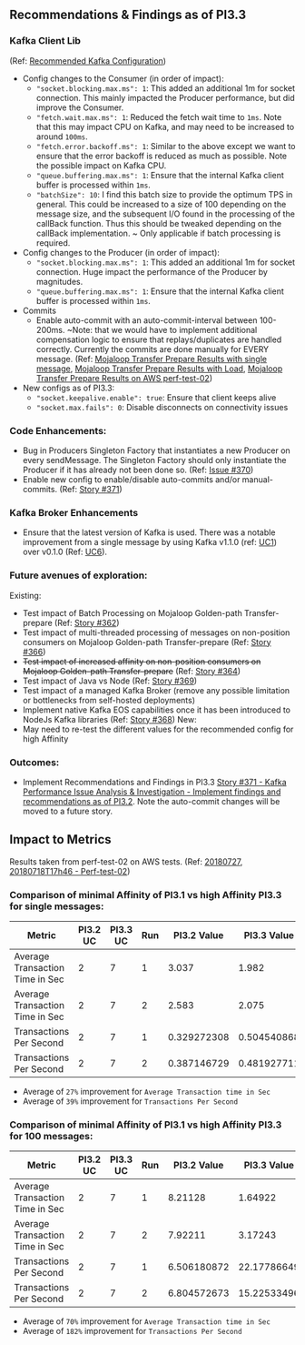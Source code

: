 ## Recommendations & Findings as of PI3.3

### Kafka Client Lib 
(Ref: [Recommended Kafka Configuration](../endtoend-20180704T18h30/#findings))
- Config changes to the Consumer (in order of impact):
    - `"socket.blocking.max.ms": 1`: This added an additional 1m for socket connection. This mainly impacted the Producer performance, but did improve the Consumer.
    - `"fetch.wait.max.ms": 1`: Reduced the fetch wait time to `1ms`. Note that this may impact CPU on Kafka, and may need to be increased to around `100ms`. 
    - `"fetch.error.backoff.ms": 1`: Similar to the above except we want to ensure that the error backoff is reduced as much as possible. Note the possible impact on Kafka CPU.
    - `"queue.buffering.max.ms": 1`: Ensure that the internal Kafka client buffer is processed within `1ms`.
    - `"batchSize": 10`: I find this batch size to provide the optimum TPS in general. This could be increased to a size of 100 depending on the message size, and the subsequent I/O found in the processing of the callBack function. Thus this should be tweaked depending on the callBack implementation. ~ Only applicable if batch processing is required.    
- Config changes to the Producer (in order of impact):
    - `"socket.blocking.max.ms": 1`: This added an additional 1m for socket connection. Huge impact the performance of the Producer by magnitudes.
    - `"queue.buffering.max.ms": 1`: Ensure that the internal Kafka client buffer is processed within `1ms`.
- Commits
    - Enable auto-commit with an auto-commit-interval between 100-200ms. ~Note: that we would have to implement additional compensation logic to ensure that replays/duplicates are handled correctly. Currently the commits are done manually for EVERY message. (Ref: [Mojaloop Transfer Prepare Results with single message](../20180712/README.md), [Mojaloop Transfer Prepare Results with Load](../20180713/README.md), [Mojaloop Transfer Prepare Results on AWS perf-test-02](../20180718-perf-test-02/##summary-of-findings))
- New configs as of PI3.3:
    - `"socket.keepalive.enable": true`: Ensure that client keeps alive 
    - `"socket.max.fails": 0`: Disable disconnects on connectivity issues

### Code Enhancements:
- Bug in Producers Singleton Factory that instantiates a new Producer on every sendMessage. The Singleton Factory should only instantiate the Producer if it has already not been done so. (Ref: [Issue #370](https://github.com/mojaloop/project/issues/370))
- Enable new config to enable/disable auto-commits and/or manual-commits. (Ref: [Story #371](https://github.com/mojaloop/project/issues/371))
    
### Kafka Broker Enhancements
- Ensure that the latest version of Kafka is used. There was a notable improvement from a single message by using Kafka v1.1.0 (ref: [UC1](../20180718-perf-test-02/#use-case-1---base-line-single-message-with-auto-commit-enabled)) over v0.1.0 (Ref: [UC6](../20180718-perf-test-02/#use-case-6---base-line-single-message-with-auto-commit-enabled)).
    
### Future avenues of exploration:
Existing:
- Test impact of Batch Processing on Mojaloop Golden-path Transfer-prepare (Ref: [Story #362](https://github.com/mojaloop/project/issues/362))
- Test impact of multi-threaded processing of messages on non-position consumers on Mojaloop Golden-path Transfer-prepare (Ref: [Story #366](https://github.com/mojaloop/project/issues/366))
- ~~Test impact of increased affinity on non-position consumers on Mojaloop Golden-path Transfer-prepare~~ (Ref: [Story #364](https://github.com/mojaloop/project/issues/364))
- Test impact of Java vs Node (Ref: [Story #369](https://github.com/mojaloop/project/issues/369))
- Test impact of a managed Kafka Broker (remove any possible limitation or bottlenecks from self-hosted deployments)
- Implement native Kafka EOS capabilities once it has been introduced to NodeJs Kafka libraries (Ref: [Story #368](https://github.com/mojaloop/project/issues/368))
New:
- May need to re-test the different values for the recommended config for high Affinity 

### Outcomes:
- Implement Recommendations and Findings in PI3.3 [Story #371 - Kafka Performance Issue Analysis & Investigation - Implement findings and recommendations as of PI3.2](https://github.com/mojaloop/project/issues/371). Note the auto-commit changes will be moved to a future story.

## Impact to Metrics
Results taken from perf-test-02 on AWS tests. (Ref: [20180727](../20180727), [20180718T17h46 - Perf-test-02](../20180718-perf-test-02))

### Comparison of minimal Affinity of PI3.1 vs high Affinity PI3.3 for single messages:

Metric | PI3.2 UC | PI3.3 UC | Run | PI3.2 Value | PI3.3 Value | % Diff | Improvement
---- | ---- | ---- | ---- | ---- | ----	| ---- | ----
Average Transaction Time in Sec	| 2 | 7 | 1 |3.037 | 1.982 | -35% | Yes
Average Transaction Time in Sec	| 2 | 7 | 2 |2.583 | 2.075 | -20% | Yes
Transactions Per Second| 2 | 7 | 1 | 0.329272308 | 0.504540868 | 53% | Yes
Transactions Per Second| 2 | 7 | 2 | 0.387146729 | 0.481927711 | 24% | Yes

- Average of `27%` improvement for `Average Transaction time in Sec`
- Average of `39%` improvement for `Transactions Per Second`

### Comparison of minimal Affinity of PI3.1 vs high Affinity PI3.3 for 100 messages:

Metric | PI3.2 UC | PI3.3 UC | Run | PI3.2 Value | PI3.3 Value | % Diff | Improvement
---- | ---- | ---- | ---- | ---- | ----	| ---- | ----
Average Transaction Time in Sec	| 2 | 7 | 1 | 8.21128 | 1.64922 | -80% | Yes
Average Transaction Time in Sec	| 2 | 7 | 2 | 7.92211 | 3.17243 | -60% | Yes
Transactions Per Second| 2 | 7 | 1 | 6.506180872 | 22.17786649 | 241% | Yes
Transactions Per Second| 2 | 7 | 2 | 6.804572673 | 15.22533496 | 124% | Yes

- Average of `70%` improvement for `Average Transaction time in Sec`
- Average of `182%` improvement for `Transactions Per Second`
